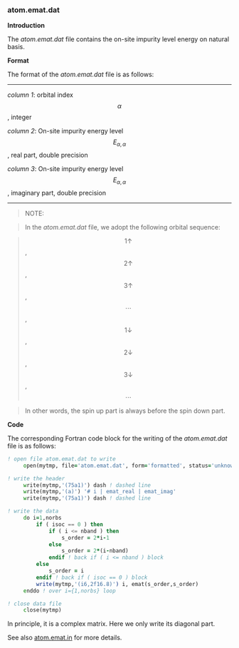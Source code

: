 ### atom.emat.dat

**Introduction**

The *atom.emat.dat* file contains the on-site impurity level energy on natural basis.

**Format**

The format of the *atom.emat.dat* file is as follows:

---

*column 1*: orbital index $$\alpha$$, integer

*column 2*: On-site impurity energy level $$E_{\alpha,\alpha}$$, real part, double precision

*column 3*: On-site impurity energy level $$E_{\alpha,\alpha}$$, imaginary part, double precision

---

> NOTE:

> In the *atom.emat.dat* file, we adopt the following orbital sequence:

> $$1\uparrow$$, $$2\uparrow$$, $$3\uparrow$$, $$\cdots$$, $$1\downarrow$$, $$2\downarrow$$, $$3\downarrow$$, $$\cdots$$

> In other words, the spin up part is always before the spin down part.

**Code**

The corresponding Fortran code block for the writing of the *atom.emat.dat* file is as follows:

```fortran
! open file atom.emat.dat to write
     open(mytmp, file='atom.emat.dat', form='formatted', status='unknown')

! write the header
     write(mytmp,'(75a1)') dash ! dashed line
     write(mytmp,'(a)') '# i | emat_real | emat_imag'
     write(mytmp,'(75a1)') dash ! dashed line

! write the data
     do i=1,norbs
         if ( isoc == 0 ) then
             if ( i <= nband ) then
                 s_order = 2*i-1
             else
                 s_order = 2*(i-nband)
             endif ! back if ( i <= nband ) block
         else
             s_order = i
         endif ! back if ( isoc == 0 ) block
         write(mytmp,'(i6,2f16.8)') i, emat(s_order,s_order)
     enddo ! over i={1,norbs} loop

! close data file
     close(mytmp)
```

In principle, it is a complex matrix. Here we only write its diagonal part.

See also [atom.emat.in](in_emat.md) for more details.
